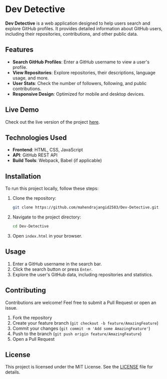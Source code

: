 # Dev Detective

**Dev Detective** is a web application designed to help users search and explore GitHub profiles. It provides detailed information about GitHub users, including their repositories, contributions, and other public data.

## Features

- **Search GitHub Profiles**: Enter a GitHub username to view a user's profile.
- **View Repositories**: Explore repositories, their descriptions, language usage, and more.
- **User Stats**: Check the number of followers, following, and public contributions.
- **Responsive Design**: Optimized for mobile and desktop devices.
  
## Live Demo

Check out the live version of the project [here](https://mahendrajangid2583.github.io/Dev-Detective/).

## Technologies Used

- **Frontend**: HTML, CSS, JavaScript
- **API**: GitHub REST API
- **Build Tools**: Webpack, Babel (if applicable)
  
## Installation

To run this project locally, follow these steps:

1. Clone the repository:
   ```bash
   git clone https://github.com/mahendrajangid2583/Dev-Detective.git
   ```
2. Navigate to the project directory:
   ```bash
   cd Dev-Detective
   ```
3. Open `index.html` in your browser.

## Usage

1. Enter a GitHub username in the search bar.
2. Click the search button or press `Enter`.
3. Explore the user's GitHub data, including repositories and statistics.

## Contributing

Contributions are welcome! Feel free to submit a Pull Request or open an issue.

1. Fork the repository
2. Create your feature branch (`git checkout -b feature/AmazingFeature`)
3. Commit your changes (`git commit -m 'Add some AmazingFeature'`)
4. Push to the branch (`git push origin feature/AmazingFeature`)
5. Open a Pull Request

## License

This project is licensed under the MIT License. See the [LICENSE](./LICENSE) file for details.
